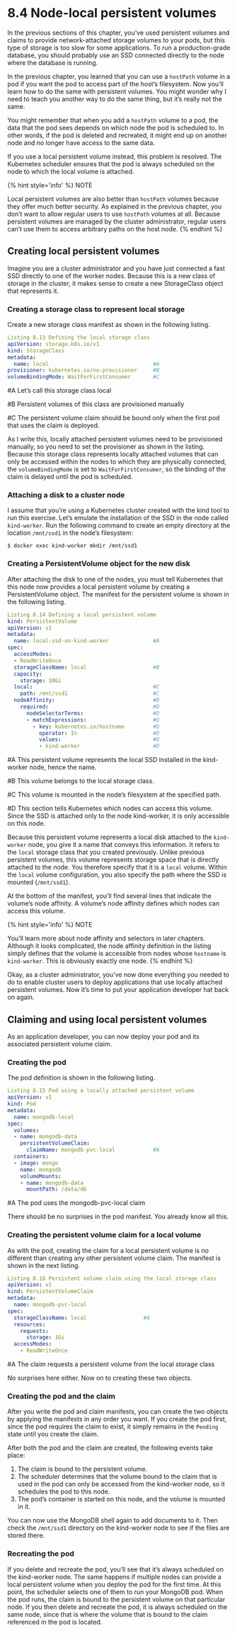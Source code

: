 # 8.4 Node-local persistent volumes
In the previous sections of this chapter, you’ve used persistent volumes and claims to provide network-attached storage volumes to your pods, but this type of storage is too slow for some applications. To run a production-grade database, you should probably use an SSD connected directly to the node where the database is running.

In the previous chapter, you learned that you can use a `hostPath` volume in a pod if you want the pod to access part of the host’s filesystem. Now you’ll learn how to do the same with persistent volumes. You might wonder why I need to teach you another way to do the same thing, but it’s really not the same.

You might remember that when you add a `hostPath` volume to a pod, the data that the pod sees depends on which node the pod is scheduled to. In other words, if the pod is deleted and recreated, it might end up on another node and no longer have access to the same data.

If you use a local persistent volume instead, this problem is resolved. The Kubernetes scheduler ensures that the pod is always scheduled on the node to which the local volume is attached.

{% hint style='info' %}
NOTE

Local persistent volumes are also better than `hostPath` volumes because they offer much better security. As explained in the previous chapter, you don’t want to allow regular users to use `hostPath` volumes at all. Because persistent volumes are managed by the cluster administrator, regular users can’t use them to access arbitrary paths on the host node.
{% endhint %}

## Creating local persistent volumes
Imagine you are a cluster administrator and you have just connected a fast SSD directly to one of the worker nodes. Because this is a new class of storage in the cluster, it makes sense to create a new StorageClass object that represents it.

### Creating a storage class to represent local storage
Create a new storage class manifest as shown in the following listing.

```YAML
Listing 8.13 Defining the local storage class
apiVersion: storage.k8s.io/v1
kind: StorageClass
metadata:
  name: local                                 #A
provisioner: kubernetes.io/no-provisioner     #B
volumeBindingMode: WaitForFirstConsumer       #C
```

\#A Let’s call this storage class local

\#B Persistent volumes of this class are provisioned manually

\#C The persistent volume claim should be bound only when the first pod that uses the claim is deployed.

As I write this, locally attached persistent volumes need to be provisioned manually, so you need to set the provisioner as shown in the listing. Because this storage class represents locally attached volumes that can only be accessed within the nodes to which they are physically connected, the `volumeBindingMode` is set to `WaitForFirstConsumer`, so the binding of the claim is delayed until the pod is scheduled.

### Attaching a disk to a cluster node
I assume that you’re using a Kubernetes cluster created with the kind tool to run this exercise. Let’s emulate the installation of the SSD in the node called `kind-worker`. Run the following command to create an empty directory at the location `/mnt/ssd1` in the node’s filesystem:

```shell
$ docker exec kind-worker mkdir /mnt/ssd1
```

### Creating a PersistentVolume object for the new disk
After attaching the disk to one of the nodes, you must tell Kubernetes that this node now provides a local persistent volume by creating a PersistentVolume object. The manifest for the persistent volume is shown in the following listing.

```YAML
Listing 8.14 Defining a local persistent volume
kind: PersistentVolume
apiVersion: v1
metadata:
  name: local-ssd-on-kind-worker              #A
spec:
  accessModes:
  - ReadWriteOnce
  storageClassName: local                     #B
  capacity:
    storage: 10Gi
  local:                                      #C
    path: /mnt/ssd1                           #C
  nodeAffinity:                               #D
    required:                                 #D
      nodeSelectorTerms:                      #D
      - matchExpressions:                     #D
        - key: kubernetes.io/hostname         #D
          operator: In                        #D
          values:                             #D
          - kind-worker                       #D
```

\#A This persistent volume represents the local SSD installed in the kind-worker node, hence the name.

\#B This volume belongs to the local storage class.

\#C This volume is mounted in the node’s filesystem at the specified path.

\#D This section tells Kubernetes which nodes can access this volume. Since the SSD is attached only to the node kind-worker, it is only accessible on this node.

Because this persistent volume represents a local disk attached to the `kind-worker` node, you give it a name that conveys this information. It refers to the `local` storage class that you created previously. Unlike previous persistent volumes, this volume represents storage space that is directly attached to the node. You therefore specify that it is a `local` volume. Within the `local` volume configuration, you also specify the path where the SSD is mounted (`/mnt/ssd1`).

At the bottom of the manifest, you’ll find several lines that indicate the volume’s node affinity. A volume’s node affinity defines which nodes can access this volume.

{% hint style='info' %}
NOTE

You’ll learn more about node affinity and selectors in later chapters. Although it looks complicated, the node affinity definition in the listing simply defines that the volume is accessible from nodes whose `hostname` is `kind-worker`. This is obviously exactly one node.
{% endhint %}

Okay, as a cluster administrator, you’ve now done everything you needed to do to enable cluster users to deploy applications that use locally attached persistent volumes. Now it’s time to put your application developer hat back on again.

## Claiming and using local persistent volumes
As an application developer, you can now deploy your pod and its associated persistent volume claim.

### Creating the pod
The pod definition is shown in the following listing.

```YAML
Listing 8.15 Pod using a locally attached persistent volume
apiVersion: v1
kind: Pod
metadata:
  name: mongodb-local
spec:
  volumes:
  - name: mongodb-data
    persistentVolumeClaim:
      claimName: mongodb-pvc-local            #A
  containers:
  - image: mongo
    name: mongodb
    volumeMounts:
    - name: mongodb-data
      mountPath: /data/db
```

\#A The pod uses the mongodb-pvc-local claim

There should be no surprises in the pod manifest. You already know all this.

### Creating the persistent volume claim for a local volume
As with the pod, creating the claim for a local persistent volume is no different than creating any other persistent volume claim. The manifest is shown in the next listing.

```YAML
Listing 8.16 Persistent volume claim using the local storage class
apiVersion: v1
kind: PersistentVolumeClaim
metadata:
  name: mongodb-pvc-local
spec:
  storageClassName: local                  #A
  resources:
    requests:
      storage: 1Gi
  accessModes:
    - ReadWriteOnce
```

\#A The claim requests a persistent volume from the local storage class

No surprises here either. Now on to creating these two objects.

### Creating the pod and the claim
After you write the pod and claim manifests, you can create the two objects by applying the manifests in any order you want. If you create the pod first, since the pod requires the claim to exist, it simply remains in the `Pending` state until you create the claim.

After both the pod and the claim are created, the following events take place:

1. The claim is bound to the persistent volume.
2. The scheduler determines that the volume bound to the claim that is used in the pod can only be accessed from the kind-worker node, so it schedules the pod to this node.
3. The pod’s container is started on this node, and the volume is mounted in it.

You can now use the MongoDB shell again to add documents to it. Then check the `/mnt/ssd1` directory on the kind-worker node to see if the files are stored there.

### Recreating the pod
If you delete and recreate the pod, you’ll see that it’s always scheduled on the kind-worker node. The same happens if multiple nodes can provide a local persistent volume when you deploy the pod for the first time. At this point, the scheduler selects one of them to run your MongoDB pod. When the pod runs, the claim is bound to the persistent volume on that particular node. If you then delete and recreate the pod, it is always scheduled on the same node, since that is where the volume that is bound to the claim referenced in the pod is located.